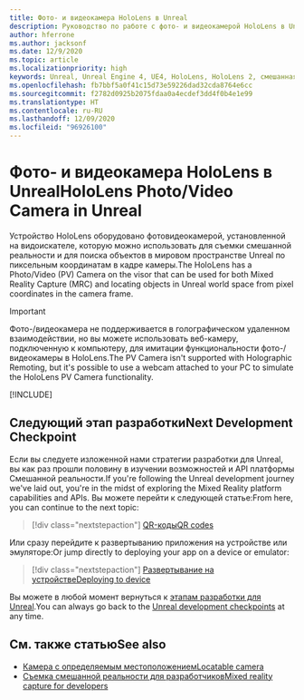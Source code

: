 ```yaml
---
title: Фото- и видеокамера HoloLens в Unreal
description: Руководство по работе с фото- и видеокамерой HoloLens в Unreal
author: hferrone
ms.author: jacksonf
ms.date: 12/9/2020
ms.topic: article
ms.localizationpriority: high
keywords: Unreal, Unreal Engine 4, UE4, HoloLens, HoloLens 2, смешанная реальность, разработка, функции, документация, руководства, голограммы, камера, фото-/видеокамера, MRC, гарнитура смешанной реальности, гарнитура Windows Mixed Reality, гарнитура виртуальной реальности
ms.openlocfilehash: fb7bbf5a0f41c15d73e59226dad32cda8764e6cc
ms.sourcegitcommit: f2782d0925b2075fdaa0a4ecdef3dd4f0b4e1e99
ms.translationtype: HT
ms.contentlocale: ru-RU
ms.lasthandoff: 12/09/2020
ms.locfileid: "96926100"
---
```

# <a name="hololens-photovideo-camera-in-unreal"></a><span data-ttu-id="ddf82-104">Фото- и видеокамера HoloLens в Unreal</span><span class="sxs-lookup"><span data-stu-id="ddf82-104">HoloLens Photo/Video Camera in Unreal</span></span>

<span data-ttu-id="ddf82-105">Устройство HoloLens оборудовано фотовидеокамерой, установленной на видоискателе, которую можно использовать для съемки смешанной реальности и для поиска объектов в мировом пространстве Unreal по пиксельным координатам в кадре камеры.</span><span class="sxs-lookup"><span data-stu-id="ddf82-105">The HoloLens has a Photo/Video (PV) Camera on the visor that can be used for both Mixed Reality Capture (MRC) and locating objects in Unreal world space from pixel coordinates in the camera frame.</span></span>

> [!IMPORTANT]
> <span data-ttu-id="ddf82-106">Фото-/видеокамера не поддерживается в голографическом удаленном взаимодействии, но вы можете использовать веб-камеру, подключенную к компьютеру, для имитации функциональности фото-/видеокамеры в HoloLens.</span><span class="sxs-lookup"><span data-stu-id="ddf82-106">The PV Camera isn't supported with Holographic Remoting, but it's possible to use a webcam attached to your PC to simulate the HoloLens PV Camera functionality.</span></span>

[!INCLUDE[](includes/tabs-pv-camera.md)]

## <a name="next-development-checkpoint"></a><span data-ttu-id="ddf82-107">Следующий этап разработки</span><span class="sxs-lookup"><span data-stu-id="ddf82-107">Next Development Checkpoint</span></span>

<span data-ttu-id="ddf82-108">Если вы следуете изложенной нами стратегии разработки для Unreal, вы как раз прошли половину в изучении возможностей и API платформы Смешанной реальности.</span><span class="sxs-lookup"><span data-stu-id="ddf82-108">If you're following the Unreal development journey we've laid out, you're in the midst of exploring the Mixed Reality platform capabilities and APIs.</span></span> <span data-ttu-id="ddf82-109">Вы можете перейти к следующей статье:</span><span class="sxs-lookup"><span data-stu-id="ddf82-109">From here, you can continue to the next topic:</span></span>

> [!div class="nextstepaction"]
> [<span data-ttu-id="ddf82-110">QR-коды</span><span class="sxs-lookup"><span data-stu-id="ddf82-110">QR codes</span></span>](unreal-qr-codes.md)

<span data-ttu-id="ddf82-111">Или сразу перейдите к развертыванию приложения на устройстве или эмуляторе:</span><span class="sxs-lookup"><span data-stu-id="ddf82-111">Or jump directly to deploying your app on a device or emulator:</span></span>

> [!div class="nextstepaction"]
> [<span data-ttu-id="ddf82-112">Развертывание на устройстве</span><span class="sxs-lookup"><span data-stu-id="ddf82-112">Deploying to device</span></span>](unreal-deploying.md)

<span data-ttu-id="ddf82-113">Вы можете в любой момент вернуться к [этапам разработки для Unreal](unreal-development-overview.md#3-platform-capabilities-and-apis).</span><span class="sxs-lookup"><span data-stu-id="ddf82-113">You can always go back to the [Unreal development checkpoints](unreal-development-overview.md#3-platform-capabilities-and-apis) at any time.</span></span>

## <a name="see-also"></a><span data-ttu-id="ddf82-114">См. также статью</span><span class="sxs-lookup"><span data-stu-id="ddf82-114">See also</span></span>
* [<span data-ttu-id="ddf82-115">Камера с определяемым местоположением</span><span class="sxs-lookup"><span data-stu-id="ddf82-115">Locatable camera</span></span>](../platform-capabilities-and-apis/locatable-camera.md)
* [<span data-ttu-id="ddf82-116">Съемка смешанной реальности для разработчиков</span><span class="sxs-lookup"><span data-stu-id="ddf82-116">Mixed reality capture for developers</span></span>](../platform-capabilities-and-apis/mixed-reality-capture-for-developers.md)
